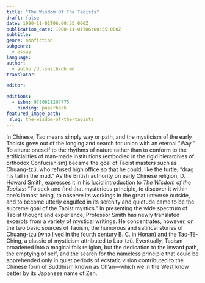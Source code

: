 ```yaml
---
title: "The Wisdom Of The Taoists"
draft: false
date: 1980-11-01T06:00:55.000Z
publication_date: 1980-11-01T06:00:55.000Z
subtitle:
genre: nonfiction
subgenre:
  - essay
language:
author:
  - author/d.-smith-dh.md
translator:

editor:

editions:
  - isbn: 9780811207775
    binding: paperback
featured_image_path:
_slug: the-wisdom-of-the-taoists
---
```


In Chinese, Tao means simply way or path, and the mysticism of the early Taoists grew out of the longing and search for union with an eternal "Way." To attune oneself to the rhythms of nature rather than to conform to the artificialities of man-made institutions (embodied in the rigid hierarchies of orthodox Confucianism) became the goal of Taoist masters such as Chuang-tzü, who refused high office so that he could, like the turtle, “drag his tail in the mud.” As the British authority on early Chinese religion, D. Howard Smith, expresses it in his lucid introduction to _The Wisdom of the Taoists_: "To seek and find that mysterious principle, to discover it within one’s inmost being, to observe its workings in the great universe outside, and to become utterly engulfed in its serenity and quietude came to be the supreme goal of the Taoist mystics." In presenting the wide spectrum of Taoist thought and experience, Professor Smith has newly translated excerpts from a variety of mystical writings. He concentrates, however, on the two basic sources of Taoism, the humorous and satirical stories of Chuang-tzu (who lived in the fourth century B. C. in Honan) and the Tao-Tê-Ching, a classic of mysticism attributed to Lao-tzü. Eventually, Taoism broadened into a magical folk religion, but the dedication to the inward path, the emptying of self, and the search for the nameless principle that could be apprehended only in quiet periods of ecstatic vision contributed to the Chinese form of Buddhism known as Ch’an––which we in the West know better by its Japanese name of Zen.

